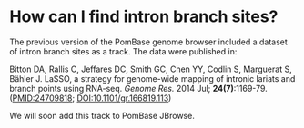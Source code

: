 # How can I find intron branch sites?
<!-- pombase_categories: Finding data -->

The previous version of the PomBase genome browser included a dataset
of intron branch sites as a track. The data were published in:

Bitton DA, Rallis C, Jeffares DC, Smith GC, Chen YY, Codlin S, Marguerat
S, Bähler J. LaSSO, a strategy for genome-wide mapping of intronic
lariats and branch points using RNA-seq. *Genome Res.* 2014 Jul;
**24(7)**:1169-79. ([PMID:24709818](http://www.ncbi.nlm.nih.gov/pubmed/?term=24709818);
[DOI:10.1101/gr.166819.113](http://dx.doi.org/10.1101/gr.166819.113))

We will soon add this track to PomBase JBrowse.

<!--
To view this data track, follow the instructions in the 
[track selection FAQ](/faq/how-can-i-show-or-hide-tracks-genome-browser), 
and select the Intron Branch Point track.
-->
